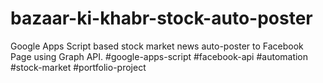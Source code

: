 # bazaar-ki-khabr-stock-auto-poster
Google Apps Script based stock market news auto-poster to Facebook Page using Graph API. #google-apps-script #facebook-api #automation #stock-market #portfolio-project
